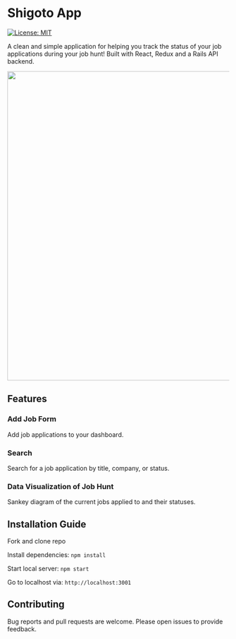 # Shigoto App
[![License: MIT](https://img.shields.io/badge/License-MIT-yellow.svg)](https://opensource.org/licenses/MIT)

A clean and simple application for helping you track the status of your job applications during your job hunt! Built with React, Redux and a Rails API backend. 

<p align="center"><img src="https://media.giphy.com/media/LE6ZsqumUbT9HNjTlz/giphy.gif?cid=790b7611f80c412478747dd02b185ac257f9a821e1e2c81a&rid=giphy.gif&ct=g" width="700px"/></p>


## Features

### Add Job Form

Add job applications to your dashboard.

### Search

Search for a job application by title, company, or status.

### Data Visualization of Job Hunt

Sankey diagram of the current jobs applied to and their statuses. 

## Installation Guide

Fork and clone repo

Install dependencies: `npm install`

Start local server: `npm start`

Go to localhost via: `http://localhost:3001`

## Contributing

Bug reports and pull requests are welcome. Please open issues to provide feedback.

